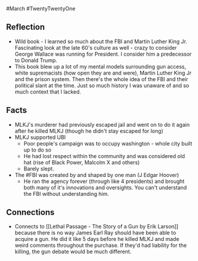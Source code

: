 #March #TwentyTwentyOne 

## Reflection
- Wild book - I learned so much about the FBI and Martin Luther King Jr. Fascinating look at the late 60's culture as well - crazy to consider George Wallace was running for President. I consider him a predecessor to Donald Trump. 
- This book blew up a lot of my mental models surrounding gun access, white supremacists (how open they are and were), Martin Luther King Jr and the prison system. Then there's the whole idea of the FBI and their political slant at the time. Just so much history I was unaware of and so much context that I lacked. 

## Facts
- MLKJ's murderer had previously escaped jail and went on to do it again after he killed MLKJ (though he didn't stay escaped for long)
- MLKJ supported UBI
	- Poor people's campaign was to occupy washington - whole city built up to do so
	- He had lost respect within the community and was considered old hat (rise of Black Power, Malcolm X and others)
	- Barely slept.
- The #FBI was created by and shaped by one man (J Edgar Hoover)
	- He ran the agency forever (through like 4 presidents) and brought both many of it's innovations and oversights. You can't understand the FBI without understanding him. 

## Connections
- Connects to [[Lethal Passage - The Story of a Gun by Erik Larson]] because there is no way James Earl Ray should have been able to acquire a gun. He did it like 5 days before he killed MLKJ and made weird comments throughout the purchase. If they'd had liability for the killing, the gun debate would be much different. 